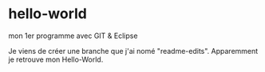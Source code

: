 # hello-world
mon 1er programme avec GIT &amp; Eclipse

Je viens de créer une branche que j'ai nomé "readme-edits".
Apparemment je retrouve mon Hello-World.
